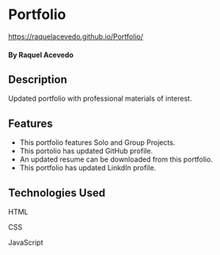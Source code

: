 # Portfolio

https://raquelacevedo.github.io/Portfolio/


#### By Raquel Acevedo

## Description
Updated portfolio with professional materials of interest.

## Features

* This portfolio features Solo and Group Projects.
* This portolio has updated GitHub profile.
* An updated resume can be downloaded from this portfolio.
* This portfolio has updated LinkdIn profile. 

## Technologies Used

HTML

CSS

JavaScript


